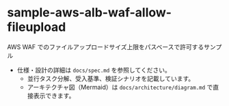 # sample-aws-alb-waf-allow-fileupload
AWS WAF でのファイルアップロードサイズ上限をパスベースで許可するサンプル

- 仕様・設計の詳細は `docs/spec.md` を参照してください。
  - 並行タスク分解、受入基準、検証シナリオを記載しています。
  - アーキテクチャ図（Mermaid）は `docs/architecture/diagram.md` で直接表示できます。
